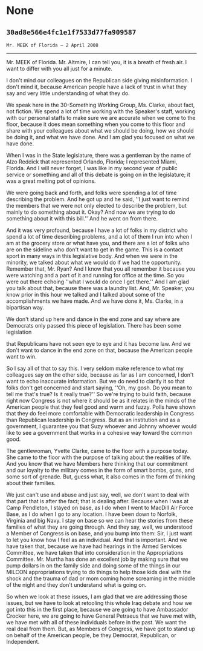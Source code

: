 # None
## `30ad8e566e4fc1e1f7533d77fa909587`
`Mr. MEEK of Florida — 2 April 2008`

---


Mr. MEEK of Florida. Mr. Altmire, I can tell you, it is a breath of 
fresh air. I want to differ with you all just for a minute.

I don't mind our colleagues on the Republican side giving 
misinformation. I don't mind it, because American people have a lack of 
trust in what they say and very little understanding of what they do.

We speak here in the 30-Something Working Group, Ms. Clarke, about 
fact, not fiction. We spend a lot of time working with the Speaker's 
staff, working with our personal staffs to make sure we are accurate 
when we come to the floor, because it does mean something when you come 
to this floor and share with your colleagues about what we should be 
doing, how we should be doing it, and what we have done. And I am glad 
you focused on what we have done.

When I was in the State legislature, there was a gentleman by the 
name of Alzo Reddick that represented Orlando, Florida; I represented 
Miami, Florida. And I will never forget, I was like in my second year 
of public service or something and all of this debate is going on in 
the legislature; it was a great melting pot of opinions.

We were going back and forth, and folks were spending a lot of time 
describing the problem. And he got up and he said, ''I just want to 
remind the members that we were not only elected to describe the 
problem, but mainly to do something about it. Okay? And now we are 
trying to do something about it with this bill.'' And he went on from 
there.

And it was very profound, because I have a lot of folks in my 
district who spend a lot of time describing problems, and a lot of them 
I run into when I am at the grocery store or what have you, and there 
are a lot of folks who are on the sideline who don't want to get in the 
game. This is a contact sport in many ways in this legislative body. 
And when we were in the minority, we talked about what we would do if 
we had the opportunity. Remember that, Mr. Ryan? And I know that you 
all remember it because you were watching and a part of it and running 
for office at the time. So you were out there echoing ''what I would do 
once I get there.'' And I am glad you talk about that, because there 
was a laundry list. And, Mr. Speaker, you know prior in this hour we 
talked and I talked about some of the accomplishments we have made. And 
we have done it, Ms. Clarke, in a bipartisan way.

We don't stand up here and dance in the end zone and say where are 
Democrats only passed this piece of legislation. There has been some 
legislation


that Republicans have not seen eye to eye and it has become law. And we 
don't want to dance in the end zone on that, because the American 
people want to win.

So I say all of that to say this. I very seldom make reference to 
what my colleagues say on the other side, because as far as I am 
concerned, I don't want to echo inaccurate information. But we do need 
to clarify it so that folks don't get concerned and start saying, ''Oh, 
my gosh. Do you mean to tell me that's true? Is it really true?'' So 
we're trying to build faith, because right now Congress is not where it 
should be as it relates in the minds of the American people that they 
feel good and warm and fuzzy. Polls have shown that they do feel more 
comfortable with Democratic leadership in Congress than Republican 
leadership in Congress. But as an institution and as a government, I 
guarantee you that Suzy whoever and Johnny whoever would like to see a 
government that works in a cohesive way toward the common good.

The gentlewoman, Yvette Clarke, came to the floor with a purpose 
today. She came to the floor with the purpose of talking about the 
realities of life. And you know that we have Members here thinking that 
our commitment and our loyalty to the military comes in the form of 
smart bombs, guns, and some sort of grenade. But, guess what, it also 
comes in the form of thinking about their families.

We just can't use and abuse and just say, well, we don't want to deal 
with that part that is after the fact; that is dealing after. Because 
when I was at Camp Pendleton, I stayed on base, as I do when I went to 
MacDill Air Force Base, as I do when I go to any location. I have been 
down to Norfolk, Virginia and big Navy. I stay on base so we can hear 
the stories from these families of what they are going through. And 
they say, well, we understood a Member of Congress is on base, and you 
bump into them: Sir, I just want to let you know how I feel as an 
individual. And that is important. And we have taken that, because we 
have had hearings in the Armed Services Committee, we have taken that 
into consideration in the Appropriations Committee. Mr. Murtha has done 
an excellent job by making sure that we pump dollars in on the family 
side and doing some of the things in our MILCON appropriations trying 
to do things to help those kids deal with the shock and the trauma of 
dad or mom coming home screaming in the middle of the night and they 
don't understand what is going on.

So when we look at these issues, I am glad that we are addressing 
those issues, but we have to look at retooling this whole Iraq debate 
and how we got into this in the first place, because we are going to 
have Ambassador Crocker here, we are going to have General Petraeus 
that we have met with, we have met with all of these individuals before 
in the past. We want the real deal from them. But, as Members of 
Congress, we have got to stand up on behalf of the American people, be 
they Democrat, Republican, or Independent.